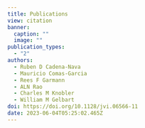 ```yaml
---
title: Publications
view: citation
banner:
  caption: ""
  image: ""
publication_types:
  - "2"
authors:
  - Ruben D Cadena-Nava
  - Mauricio Comas-Garcia
  - Rees F Garmann
  - ALN Rao
  - Charles M Knobler
  - William M Gelbart
doi: https://doi.org/10.1128/jvi.06566-11
date: 2023-06-04T05:25:02.465Z
---
```

